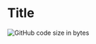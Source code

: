 # Title

![GitHub code size in bytes](https://img.shields.io/github/languages/code-size/rockethelll/The_gossip_project_sinatra)

